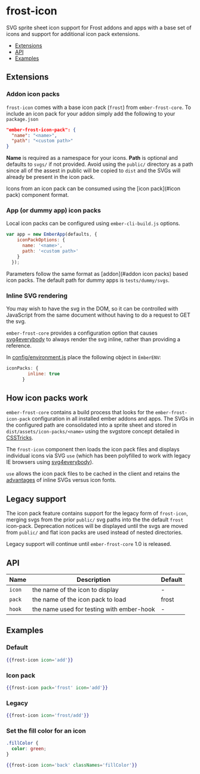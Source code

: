 # frost-icon

SVG sprite sheet icon support for Frost addons and apps with a base
set of icons and support for additional icon pack extensions.

 * [Extensions](#extensions)
 * [API](#api)
 * [Examples](#examples)

## Extensions

### Addon icon packs

`frost-icon` comes with a base icon pack (`frost`) from `ember-frost-core`.
To include an icon pack for your addon simply add the following to your `package.json`

```json
"ember-frost-icon-pack": {
  "name": "<name>",
  "path": "<custom path>"
}
```

**Name** is required as a namespace for your icons.  **Path** is optional
and defaults to `svgs/` if not provided.  Avoid using the `public/`
directory as a path since all of the assest in public will be copied
to `dist` and the SVGs will already be present in the icon pack.

Icons from an icon pack can be consumed using the [icon pack](#icon pack)
component format.

### App (or dummy app) icon packs

Local icon packs can be configured using `ember-cli-build.js` options.

```javascript
var app = new EmberApp(defaults, {
    iconPackOptions: {
      name: '<name>',
      path: '<custom path>'
    }
  });
```

Parameters follow the same format as [addon](#addon icon packs)
based icon packs. The default path for dummy apps is
`tests/dummy/svgs`.

### Inline SVG rendering

You may wish to have the svg in the DOM, so it can be controlled with JavaScript from the same document without having to do a request to GET the svg.

`ember-frost-core` provides a configuration option that causes [svg4everybody](https://github.com/jonathantneal/svg4everybody) to always render the svg inline, rather than providing a reference.

In [config/environment.js](https://github.com/ciena-frost/ember-frost-core/blob/master/tests/dummy/config/environment.js#L14-L16) place the following object in `EmberENV`:

```javascript
iconPacks: {
        inline: true
      }
```



## How icon packs work

`ember-frost-core` contains a build process that looks for the
`ember-frost-icon-pack` configuration in all installed ember addons
and apps.  The SVGs in the configured path are consolidated into a
sprite sheet and stored in `dist/assets/icon-packs/<name>` using
the svgstore concept detailed in [CSSTricks](https://css-tricks.com/svg-sprites-use-better-icon-fonts/).

The `frost-icon` component then loads the icon pack files and
displays individual icons via SVG `use` (which has been polyfilled
to work with legacy IE browsers using [svg4everybody](https://github.com/jonathantneal/svg4everybody)).

`use` allows the icon pack files to be cached in the client and retains
the [advantages](https://css-tricks.com/icon-fonts-vs-svg/) of inline
SVGs versus icon fonts.

## Legacy support

The icon pack feature contains support for the legacy form of
`frost-icon`, merging svgs from the prior `public/` svg paths
into the the default `frost` icon-pack.  Deprecation notices will
be displayed until the svgs are moved from `public/` and flat icon
packs are used instead of nested directories.

Legacy support will continue until `ember-frost-core` 1.0 is released.

## API

| Name   | Description | Default |
| ------ | ----------- | ----------- |
| `icon` | the name of the icon to display | - |
| `pack` | the name of the icon pack to load | frost |
| `hook` | the name used for testing with ember-hook | - | 

## Examples

### Default
```handlebars
{{frost-icon icon='add'}}
```

### Icon pack
```handlebars
{{frost-icon pack='frost' icon='add'}}
```

### Legacy
```handlebars
{{frost-icon icon='frost/add'}}
```

### Set the fill color for an icon
```scss
.fillColor {
  color: green;
}
```

```handlebars
{{frost-icon icon='back' classNames='fillColor'}}
```
